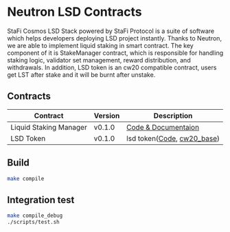 # Neutron LSD Contracts

StaFi Cosmos LSD Stack powered by StaFi Protocol is a suite of software which helps developers deploying LSD project instantly. Thanks to Neutron, we are able to implement liquid staking in smart contract. The key component of it is StakeManager contract, which is responsible for handling staking logic, validator set management, reward distribution, and withdrawals. In addition, LSD token is an cw20 compatible contract, users get LST after stake and it will be burnt after unstake. 

## Contracts

| Contract | Version | Description |
| --- | --- |--- |
| Liquid Staking Manager | v0.1.0 | [Code & Documentaion](./contracts/stake_manager/) |
| LSD Token | v0.1.0 | lsd token([Code](./contracts/lsd_token/), [cw20_base](https://github.com/CosmWasm/cw-plus/tree/main/contracts/cw20-base)) |

## Build

```sh
make compile
```

## Integration test

```sh
make compile_debug
./scripts/test.sh
```
